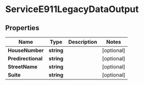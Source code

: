 

# ServiceE911LegacyDataOutput


## Properties

| Name | Type | Description | Notes |
|------------ | ------------- | ------------- | -------------|
|**HouseNumber** | **string** |  |  [optional] |
|**Predirectional** | **string** |  |  [optional] |
|**StreetName** | **string** |  |  [optional] |
|**Suite** | **string** |  |  [optional] |



